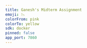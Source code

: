 ```yaml
---
title: Ganesh's Midterm Assignment
emoji: 📉
colorFrom: pink
colorTo: yellow
sdk: docker
pinned: false
app_port: 7860
---
```

